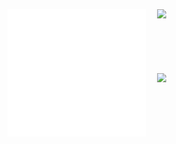 <div style="width: 100%;">
<div style="display: grid; grid-template-columns: 1fr 1fr; grid-gap: 20px;">
<img src="/metrics.base.svg" alt="Metrics">
<a href="https://github.com/anuraghazra/github-readme-stats" style="flex: 0 1 50%;">
<picture>
<source srcset="https://github-readme-stats.vercel.app/api/top-langs/?username=rodrigo-rac2&layout=compact&theme=dark#gh-dark-mode-only" media="(prefers-color-scheme: dark)" />
<source srcset="https://github-readme-stats.vercel.app/api/top-langs/?username=rodrigo-rac2&layout=compact" media="(prefers-color-scheme: light) (prefers-color-scheme: no-preference)" />
<img src="https://github-readme-stats.vercel.app/api?username=rodrigo-rac2&show_icons=true" />
</a>
</div>
</div> 

<div style="width: 100%;">
<div style="display: grid; grid-template-columns: 1fr 1fr; grid-gap: 20px;">
<img src="/metrics.plugin.isocalendar.svg" alt="Metrics">
<a href="https://github.com/anuraghazra/github-readme-stats" style="flex: 0 1 50%;">
<picture>
<source srcset="https://github-readme-stats.vercel.app/api?username=rodrigo-rac2&hide=contribs&show_icons=true&theme=dark" media="(prefers-color-scheme: dark)" />
<source srcset="https://github-readme-stats.vercel.app/api?username=rodrigo-rac2&hide=contribs&show_icons=true" media="(prefers-color-scheme: light), (prefers-color-scheme: no-preference)" />
<img src="https://github-readme-stats.vercel.app/api?username=rodrigo-rac2&hide=contribs&show_icons=true" />
</picture>
</a>
</div>
</div> 

<!--
**rodrigo-rac2/rodrigo-rac2** is a ✨ _special_ ✨ repository because its `README.md` (this file) appears on your GitHub profile.

Here are some ideas to get you started:

- 🔭 I’m currently working on ...
- 🌱 I’m currently learning ...
- 👯 I’m looking to collaborate on ...
- 🤔 I’m looking for help with ...
- 💬 Ask me about ...
- 📫 How to reach me: ...
- 😄 Pronouns: ...
- ⚡ Fun fact: ...
-->
